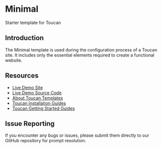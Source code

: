 # Minimal

Starter template for Toucan

## Introduction

The Minimal template is used during the configuration process of a Toucan site. It includes only the essential elements required to create a functional website.

## Resources

- [Live Demo Site](https://toucansites.github.io/minimal-template-demo/)
- [Live Demo Source Code](https://github.com/toucansites/minimal-template-demo)
- [About Toucan Templates](https://toucansites.com/docs/templates/)
- [Toucan Installation Guides](https://toucansites.com/docs/installation/)
- [Toucan Getting Started Guides](https://toucansites.com/docs/getting-started/)

## Issue Reporting

If you encounter any bugs or issues, please submit them directly to our GitHub repository for prompt resolution.